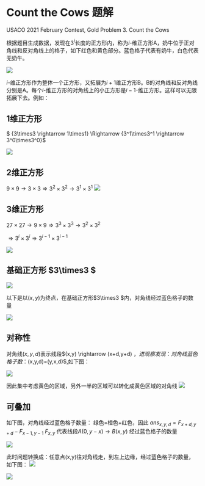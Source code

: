 # Count the Cows 题解
USACO 2021 February Contest, Gold
Problem 3. Count the Cows

根据题目生成数据，发现在$3^i$长度的正方形内，称为$i$-维正方形A，奶牛位于正对角线和反对角线上的格子，如下红色和黄色部分。蓝色格子代表有奶牛，白色代表无奶牛。

<img src="images/0.png"/>

$i$-维正方形作为整体一个正方形，又拓展为$i+1$维正方形B。B的对角线和反对角线分别是A。每个$i$-维正方形的对角线上的小正方形是$i-1$-维正方形。这样可以无限拓展下去。例如：

## 1维正方形
$ {3\times3 \rightarrow 1\times1} \Rightarrow {3^1\times3^1 \rightarrow 3^0\times3^0}$


<img src="images/1.png"/>

## 2维正方形
$9\times9 \rightarrow 3\times3 \Rightarrow 3^2\times3^2 \rightarrow 3^1\times3^1$
<img src="images/2.png"/>

## 3维正方形
$27\times27 \rightarrow 9\times9 \Rightarrow 3^3\times3^3 \rightarrow 3^2\times3^2$

$\Rightarrow 3^i \times 3^i \Rightarrow 3^{i-1} \times 3^{i-1}$

<img src="images/3.png"/>

## 基础正方形 $3\times3 $

<img src="images/4.png"/>

以下是以$(x,y)$为终点，在基础正方形$3\times3 $内，对角线经过蓝色格子的数量

<img src="images/5.png"/>

## 对称性

对角线$(x,y,d)$表示线段$(x,y) \rightarrow (x+d,y+d) $，进观察发现：对角线蓝色格子数：$(x,y,d)=(y,x,d)$,如下图：

<img src="images/6.png"/>

因此集中考虑黄色的区域，另外一半的区域可以转化成黄色区域的对角线
<img src="images/7.png"/>

## 可叠加

如下图，对角线经过蓝色格子数量： 绿色$=$橙色$+$红色，因此
$ans_{x,y,d}=F_{x+d,y+d} - F_{x-1,y-1}$
$F_{x,y}$ 代表线段$A(0,y-x) \rightarrow B(x,y)$ 经过蓝色格子的数量

<img src="images/8.png"/>

此时问题转换成：任意点(x,y)往对角线走，到左上边缘，经过蓝色格子的数量，如下图：
<img src="images/9.png"/>


<img src="images/11.png"/>
